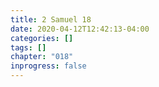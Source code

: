 ```yaml
---
title: 2 Samuel 18
date: 2020-04-12T12:42:13-04:00
categories: []
tags: []
chapter: "018"
inprogress: false
---
```


